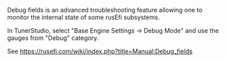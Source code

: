 Debug fields is an advanced troubleshooting feature allowing one to monitor the internal state of some rusEfi subsystems. 

In TunerStudio, select "Base Engine Settings -> Debug Mode" and use the gauges from "Debug" category.


See https://rusefi.com/wiki/index.php?title=Manual:Debug_fields